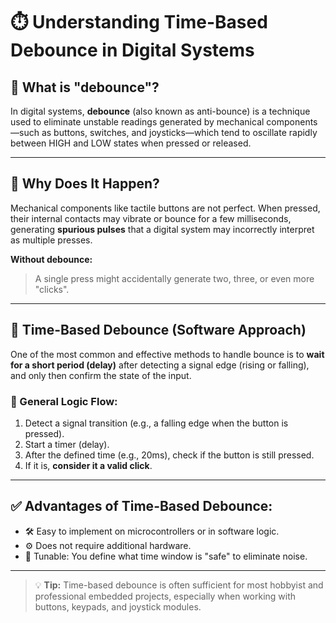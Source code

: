 # ⏱️ Understanding Time-Based Debounce in Digital Systems

## 📌 What is "debounce"?

In digital systems, **debounce** (also known as anti-bounce) is a technique used to eliminate unstable readings generated by mechanical components—such as buttons, switches, and joysticks—which tend to oscillate rapidly between HIGH and LOW states when pressed or released.

---

## 🤔 Why Does It Happen?

Mechanical components like tactile buttons are not perfect. When pressed, their internal contacts may vibrate or bounce for a few milliseconds, generating **spurious pulses** that a digital system may incorrectly interpret as multiple presses.

**Without debounce:**
> A single press might accidentally generate two, three, or even more "clicks".

---

## 🧠 Time-Based Debounce (Software Approach)

One of the most common and effective methods to handle bounce is to **wait for a short period (delay)** after detecting a signal edge (rising or falling), and only then confirm the state of the input.

### 🧩 General Logic Flow:

1. Detect a signal transition (e.g., a falling edge when the button is pressed).
2. Start a timer (delay).
3. After the defined time (e.g., 20ms), check if the button is still pressed.
4. If it is, **consider it a valid click**.

---

## ✅ Advantages of Time-Based Debounce:

- 🛠️ Easy to implement on microcontrollers or in software logic.
- ⚙️ Does not require additional hardware.
- 🔧 Tunable: You define what time window is "safe" to eliminate noise.

---

> 💡 **Tip:** Time-based debounce is often sufficient for most hobbyist and professional embedded projects, especially when working with buttons, keypads, and joystick modules.

